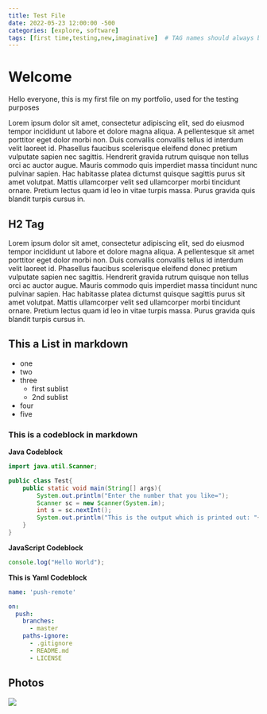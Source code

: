 ```yaml
---
title: Test File
date: 2022-05-23 12:00:00 -500
categories: [explore, software]
tags: [first time,testing,new,imaginative]  # TAG names should always be lowercase
---
```


# Welcome

Hello everyone, this is my first file on my portfolio, used for the testing purposes

Lorem ipsum dolor sit amet, consectetur adipiscing elit, sed do eiusmod tempor incididunt ut labore et dolore magna aliqua. A pellentesque sit amet porttitor eget dolor morbi non. Duis convallis convallis tellus id interdum velit laoreet id. Phasellus faucibus scelerisque eleifend donec pretium vulputate sapien nec sagittis. Hendrerit gravida rutrum quisque non tellus orci ac auctor augue. Mauris commodo quis imperdiet massa tincidunt nunc pulvinar sapien. Hac habitasse platea dictumst quisque sagittis purus sit amet volutpat. Mattis ullamcorper velit sed ullamcorper morbi tincidunt ornare. Pretium lectus quam id leo in vitae turpis massa. Purus gravida quis blandit turpis cursus in.

## H2 Tag

Lorem ipsum dolor sit amet, consectetur adipiscing elit, sed do eiusmod tempor incididunt ut labore et dolore magna aliqua. A pellentesque sit amet porttitor eget dolor morbi non. Duis convallis convallis tellus id interdum velit laoreet id. Phasellus faucibus scelerisque eleifend donec pretium vulputate sapien nec sagittis. Hendrerit gravida rutrum quisque non tellus orci ac auctor augue. Mauris commodo quis imperdiet massa tincidunt nunc pulvinar sapien. Hac habitasse platea dictumst quisque sagittis purus sit amet volutpat. Mattis ullamcorper velit sed ullamcorper morbi tincidunt ornare. Pretium lectus quam id leo in vitae turpis massa. Purus gravida quis blandit turpis cursus in.

## This a List in markdown

- one
- two
- three
  - first sublist
  - 2nd sublist
- four
- five

### This is a codeblock in markdown

**Java Codeblock**
```java
import java.util.Scanner;

public class Test{
    public static void main(String[] args){
        System.out.println("Enter the number that you like=");
        Scanner sc = new Scanner(System.in);
        int s = sc.nextInt();
        System.out.println("This is the output which is printed out: "+s);
    }
}
```

**JavaScript Codeblock**
```javascript
console.log("Hello World");
```

**This is Yaml Codeblock**
```yml
name: 'push-remote'

on:
  push:
    branches:
      - master
    paths-ignore:
      - .gitignore
      - README.md
      - LICENSE
```

## Photos
![](/_site/Pratham's2023-05-22-01-48-47.png)
